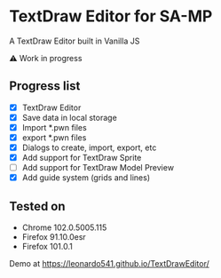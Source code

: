 # TextDraw Editor for SA-MP

A TextDraw Editor built in Vanilla JS

:warning: Work in progress

## Progress list

- [x] TextDraw Editor
- [x] Save data in local storage
- [x] Import *.pwn files
- [x] export *.pwn files
- [x] Dialogs to create, import, export, etc
- [x] Add support for TextDraw Sprite
- [ ] Add support for TextDraw Model Preview
- [x] Add guide system (grids and lines)

## Tested on

- Chrome 102.0.5005.115
- Firefox 91.10.0esr
- Firefox 101.0.1

Demo at https://leonardo541.github.io/TextDrawEditor/
